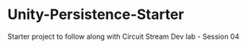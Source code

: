 # Unity-Persistence-Starter
Starter project to follow along with Circuit Stream Dev lab - Session 04
